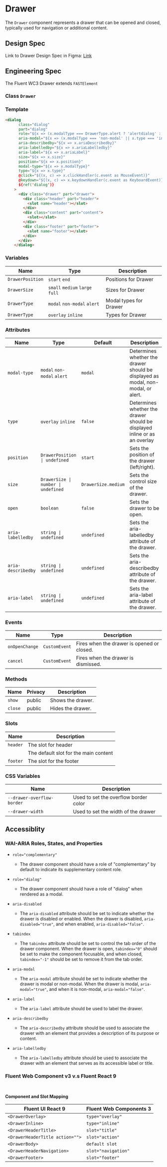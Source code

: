 # Drawer

The `Drawer` component represents a drawer that can be opened and closed, typically used for navigation or additional content.

## Design Spec

Link to Drawer Design Spec in Figma: [Link](<https://www.figma.com/file/V2sDk36xZfp8tFhb53DfsT/Drawer-(Overlay-%26-Inline)?type=design&viewport=2606%2C1404%2C0.23&t=iNWjZIpDljA1EshA-0>)

## Engineering Spec

The Fluent WC3 Drawer extends `FASTElement`

### Class `Drawer`

### Template

```html
<dialog
      class="dialog"
      part="dialog"
      role="${x => (x.modalType === DrawerType.alert ? 'alertdialog' : void 0)}"
      aria-modal="${x => (x.modalType === 'non-modal' || x.type === 'inline' ? void 0 : 'true')}"
      aria-describedby="${x => x.ariaDescribedby}"
      aria-labelledby="${x => x.ariaLabelledby}"
      aria-label="${x => x.ariaLabel}"
      size="${x => x.size}"
      position="${x => x.position}"
      modal-type="${x => x.modalType}"
      type="${x => x.type}"
      @click="${(x, c) => x.clickHandler(c.event as MouseEvent)}"
      @keydown="${(x, c) => x.keydownHandler(c.event as KeyboardEvent)}"
      ${ref('dialog')}
    >
      <div class="drawer" part="drawer">
        <div class="header" part="header">
          <slot name="header"></slot>
        </div>
        <div class="content" part="content">
          <slot></slot>
        </div>
        <div class="footer" part="footer">
          <slot name="footer"></slot>
        </div>
      </div>
    </dialog>
```

### **Variables**

| Name             | Type                            | Description            |
| ---------------- | ------------------------------- | ---------------------- |
| `DrawerPosition` | `start` `end`                   | Positions for Drawer   |
| `DrawerSize`     | `small` `medium` `large` `full` | Sizes for Drawer       |
| `DrawerType`     | `modal` `non-modal` `alert`     | Modal types for Drawer |
| `DrawerType`     | `overlay` `inline`              | Types for Drawer       |

### **Attributes**

| Name               | Type                                | Default             | Description                                                                      |
| ------------------ | ----------------------------------- | ------------------- | -------------------------------------------------------------------------------- |
| `modal-type`       | `modal` `non-modal` `alert`         | `modal`             | Determines whether the drawer should be displayed as modal, non-modal, or alert. |
| `type`             | `overlay` `inline`                  | `false`             | Determines whether the drawer should be displayed inline or as an overlay        |
| `position`         | `DrawerPosition \| undefined`       | `start`             | Sets the position of the drawer (left/right).                                    |
| `size`             | `DrawerSize \| number \| undefined` | `DrawerSize.medium` | Sets the control size of the drawer.                                             |
| `open`             | `boolean`                           | `false`             | Sets the drawer to be open.                                                      |
| `aria-labelledby`  | `string \| undefined`               | `undefined`         | Sets the aria-labelledby attribute of the drawer.                                |
| `aria-describedby` | `string \| undefined`               | `undefined`         | Sets the aria-describedby attribute of the drawer.                               |
| `aria-label`       | `string \| undefined`               | `undefined`         | Sets the aria-label attribute of the drawer.                                     |

### **Events**

| Name           | Type          | Description                                |
| -------------- | ------------- | ------------------------------------------ |
| `onOpenChange` | `CustomEvent` | Fires when the drawer is opened or closed. |
| `cancel`       | `CustomEvent` | Fires when the drawer is dismissed.        |

### **Methods**

| Name    | Privacy | Description       |
| ------- | ------- | ----------------- |
| `show`  | public  | Shows the drawer. |
| `close` | public  | Hides the drawer. |

### **Slots**

| Name     | Description                           |
| -------- | ------------------------------------- |
| `header` | The slot for header                   |
|          | The default slot for the main content |
| `footer` | The slot for the footer               |

### **CSS Variables**

| Name                       | Description                           |
| -------------------------- | ------------------------------------- |
| `--drawer-overflow-border` | Used to set the overflow border color |
| `--drawer-width`           | Used to set the width of the drawer   |

## **Accessiblity**

### **WAI-ARIA Roles, States, and Properties**

- `role="complementary"`

  - The drawer component should have a role of "complementary" by default to indicate its supplementary content role.

- `role="dialog"`

  - The drawer component should have a role of "dialog" when rendered as a modal.

- `aria-disabled`

  - The `aria-disabled` attribute should be set to indicate whether the drawer is disabled or enabled. When the drawer is disabled, `aria-disabled="true"`, and when enabled, `aria-disabled="false"`.

- `tabindex`

  - The `tabindex` attribute should be set to control the tab order of the drawer component. When the drawer is open, `tabindex="0"` should be set to make the component focusable, and when closed, `tabindex="-1"` should be set to remove it from the tab order.

- `aria-modal`

  - The `aria-modal` attribute should be set to indicate whether the drawer is modal or non-modal. When the drawer is modal, `aria-modal="true"`, and when it is non-modal, `aria-modal="false"`.

- `aria-label`

  - The `aria-label` attribute should be used to label the drawer.

- `aria-describedby`

  - The `aria-describedby` attribute should be used to associate the drawer with an element that provides a description of its purpose or content.

- `aria-labelledby`

  - The `aria-labelledby` attribute should be used to associate the drawer with an element that serves as its accessible label or title.

### **Fluent Web Component v3 v.s Fluent React 9**

<br />

**Component and Slot Mapping**

| Fluent UI React 9               | Fluent Web Components 3 |
| ------------------------------- | ----------------------- |
| `<DrawerOverlay>`               | `type="overlay"`        |
| `<DrawerInline>`                | `type="inline"`         |
| `<DrawerHeaderTitle>`           | `slot="title"`          |
| `<DrawerHeaderTitle action="">` | `slot="action"`         |
| `<DrawerBody> `                 | `default slot`          |
| `<DrawerHeaderNavigation>`      | `slot="navigation"`     |
| `<DrawerFooter>`                | `slot="footer"`         |
